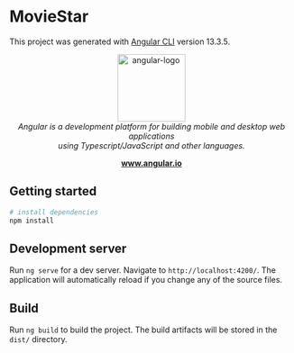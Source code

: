 # MovieStar
This project was generated with [Angular CLI](https://github.com/angular/angular-cli) version 13.3.5.
<p align="center">
  <img src="https://github.com/angular/angular/blob/main/aio/src/assets/images/logos/angular/angular.png" alt="angular-logo" width="120px" height="120px"/>
  <br>
  <i>Angular is a development platform for building mobile and desktop web applications
    <br> using Typescript/JavaScript and other languages.</i>
  <br>
</p>

<p align="center">
  <a href="https://www.angular.io"><strong>www.angular.io</strong></a>
  <br>
</p>

## Getting started
``` bash
# install dependencies
npm install
```
## Development server

Run `ng serve` for a dev server. Navigate to `http://localhost:4200/`. The application will automatically reload if you change any of the source files.

## Build

Run `ng build` to build the project. The build artifacts will be stored in the `dist/` directory.
